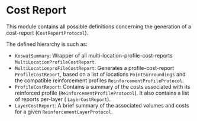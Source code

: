 # Cost Report

This module contains all possible definitions concerning the generation of a cost-report (`CostReportProtocol`).

The defined hierarchy is such as: 
- `KoswatSummary`: Wrapper of all multi-location-profile-cost-reports `MultiLocationProfileCostReport`.
- `MultiLocationproFileCostReport`: Generates a profile-cost-report `ProfileCostReport`, based on a list of locations `PointSurroundings` and the compatible reinforcement profiles `ReinforcementProfileProtocol`.
- `ProfileCostReport`: Contains a summary of the costs associated with its reinforced profile (`ReinforcementProfileProtocol`). It also contains a list of reports per-layer ( `LayerCostReport`).
- `LayerCostReport`: A brief summary of the associated volumes and costs for a given `ReinforcementLayerProtocol`.